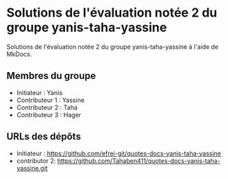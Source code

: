 
# Solutions de l'évaluation notée 2 du groupe yanis-taha-yassine

Solutions de l'évaluation notée 2 du groupe yanis-taha-yassine à l'aide de MkDocs.

## Membres du groupe

- Initiateur : Yanis
- Contributeur 1 : Yassine
- Contributeur 2 : Taha
- Contributeur 3 : Hager

## URLs des dépôts

- Initiateur : https://github.com/efrei-git/quotes-docs-yanis-taha-yassine
- contributor 2: https://github.com/Tahaben411/quotes-docs-yanis-taha-yassine.git
